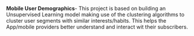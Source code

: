 **Mobile User Demographics**- This project is based on building an Unsupervised Learning model making use of the clustering algorithms to cluster user segments with similar interests/habits. This helps the App/mobile providers better understand and interact wit their subscribers.
